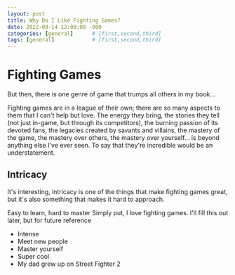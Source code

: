 ```yaml
---
layout: post
title: Why Do I Like Fighting Games?
date: 2022-09-14 12:00:00 -000
categories: [general]      # [first,second,third]
tags: [general]            # [first,second,third]
---
```

# Fighting Games
But then, there is one genre of game that trumps all others in my book...

Fighting games are in a league of their own; there are so many aspects to them that I can't help but love. The energy they bring, the stories they tell (not just in-game, but through its competitors), the burning passion of its devoted fans, the legacies created by savants and villains, the mastery of the game, the mastery over others, the mastery over yourself... is beyond anything else I've ever seen. To say that they're incredible would be an understatement.



## Intricacy
It's interesting, intricacy is one of the things that make fighting games great, but it's also something that makes it hard to approach. 

Easy to learn, hard to master
Simply put, I love fighting games. I'll fill this out later, but for future reference
- Intense
- Meet new people
- Master yourself
- Super cool
- My dad grew up on Street Fighter 2